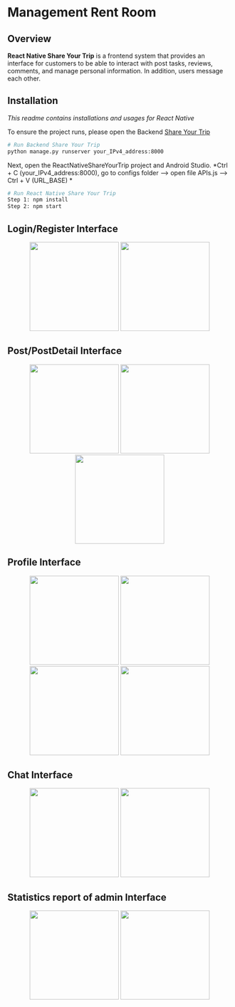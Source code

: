 ﻿# Management Rent Room

## Overview

**React Native Share Your Trip** is a frontend system that provides an interface for customers to be able to interact with post tasks, reviews, comments, and manage personal information. In addition, users message each other.

## Installation
*This readme contains installations and usages for React Native*

To ensure the project runs, please open the Backend [Share Your Trip](https://github.com/ThanhVu080803/ShareYourTripDjango)

```bash
# Run Backend Share Your Trip
python manage.py runserver your_IPv4_address:8000
```

Next, open the ReactNativeShareYourTrip project and Android Studio.
*Ctrl + C (your_IPv4_address:8000), go to configs folder --> open file APIs.js --> Ctrl + V (URL_BASE) *

```bash
# Run React Native Share Your Trip
Step 1: npm install
Step 2: npm start
```

## Login/Register Interface
<p align="center">
    <img width="200px" src="./Image/DangKy.png">
    <img width="200px" src="./Image/DangNhap.png">
</p>

## Post/PostDetail Interface
<p align="center">
    <img width="200px" src="./Image/TrangChu.png">
    <img width="200px" src="./Image/ChiTietBaiDang.png">
    <img width="200px" src="./Image/TaoBaiDang.png">
</p>

## Profile Interface
<p align="center">
    <img width="200px" src="./Image/TrangCaNhan.png">
    <img width="200px" src="./Image/TrangCaNhanAdmin.png">
    <img width="200px" src="./Image/XemHoSo.png">
    <img width="200px" src="./Image/CapNhatTT.png">
</p>

## Chat Interface
<p align="center">
    <img width="200px" src="./Image/Chat.png">
    <img width="200px" src="./Image/DanhSachChat.png">
</p>

## Statistics report of admin Interface
<p align="center">
    <img width="200px" src="./Image/ThongKeBaoCao.png">
    <img width="200px" src="./Image/DanhSachBC.png">
</p>
